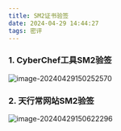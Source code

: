 ```yaml
---
title: SM2证书验签
date: 2024-04-29 14:44:27
tags: 密评
---
```


### 1. CyberChef工具SM2验签

![image-20240429150252570](./img/cyberchef验签SM2成功.png)

### 2. 天行常网站SM2验签

![image-20240429150622296](./img/天行常网站SM2验签成功.png)